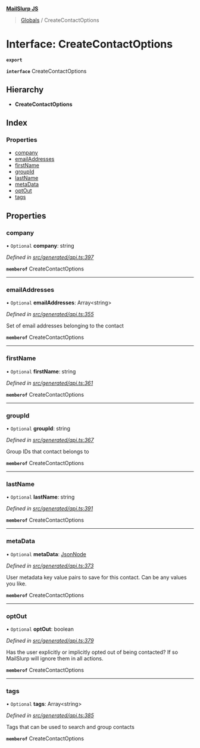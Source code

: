 **[MailSlurp JS](../README.md)**

> [Globals](../README.md) / CreateContactOptions

# Interface: CreateContactOptions

**`export`** 

**`interface`** CreateContactOptions

## Hierarchy

* **CreateContactOptions**

## Index

### Properties

* [company](createcontactoptions.md#company)
* [emailAddresses](createcontactoptions.md#emailaddresses)
* [firstName](createcontactoptions.md#firstname)
* [groupId](createcontactoptions.md#groupid)
* [lastName](createcontactoptions.md#lastname)
* [metaData](createcontactoptions.md#metadata)
* [optOut](createcontactoptions.md#optout)
* [tags](createcontactoptions.md#tags)

## Properties

### company

• `Optional` **company**: string

*Defined in [src/generated/api.ts:397](https://github.com/mailslurp/mailslurp-client/blob/f5ab9d3/src/generated/api.ts#L397)*

**`memberof`** CreateContactOptions

___

### emailAddresses

• `Optional` **emailAddresses**: Array\<string>

*Defined in [src/generated/api.ts:355](https://github.com/mailslurp/mailslurp-client/blob/f5ab9d3/src/generated/api.ts#L355)*

Set of email addresses belonging to the contact

**`memberof`** CreateContactOptions

___

### firstName

• `Optional` **firstName**: string

*Defined in [src/generated/api.ts:361](https://github.com/mailslurp/mailslurp-client/blob/f5ab9d3/src/generated/api.ts#L361)*

**`memberof`** CreateContactOptions

___

### groupId

• `Optional` **groupId**: string

*Defined in [src/generated/api.ts:367](https://github.com/mailslurp/mailslurp-client/blob/f5ab9d3/src/generated/api.ts#L367)*

Group IDs that contact belongs to

**`memberof`** CreateContactOptions

___

### lastName

• `Optional` **lastName**: string

*Defined in [src/generated/api.ts:391](https://github.com/mailslurp/mailslurp-client/blob/f5ab9d3/src/generated/api.ts#L391)*

**`memberof`** CreateContactOptions

___

### metaData

• `Optional` **metaData**: [JsonNode](jsonnode.md)

*Defined in [src/generated/api.ts:373](https://github.com/mailslurp/mailslurp-client/blob/f5ab9d3/src/generated/api.ts#L373)*

User metadata key value pairs to save for this contact. Can be any values you like.

**`memberof`** CreateContactOptions

___

### optOut

• `Optional` **optOut**: boolean

*Defined in [src/generated/api.ts:379](https://github.com/mailslurp/mailslurp-client/blob/f5ab9d3/src/generated/api.ts#L379)*

Has the user explicitly or implicitly opted out of being contacted? If so MailSlurp will ignore them in all actions.

**`memberof`** CreateContactOptions

___

### tags

• `Optional` **tags**: Array\<string>

*Defined in [src/generated/api.ts:385](https://github.com/mailslurp/mailslurp-client/blob/f5ab9d3/src/generated/api.ts#L385)*

Tags that can be used to search and group contacts

**`memberof`** CreateContactOptions

